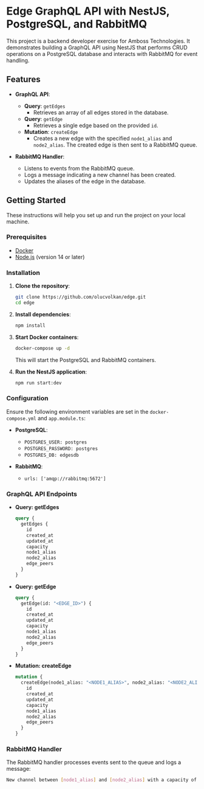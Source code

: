 # Edge GraphQL API with NestJS, PostgreSQL, and RabbitMQ

This project is a backend developer exercise for Amboss Technologies. It demonstrates building a GraphQL API using NestJS that performs CRUD operations on a PostgreSQL database and interacts with RabbitMQ for event handling.

## Features

- **GraphQL API**:
    - **Query**: `getEdges`
        - Retrieves an array of all edges stored in the database.
    - **Query**: `getEdge`
        - Retrieves a single edge based on the provided `id`.
    - **Mutation**: `createEdge`
        - Creates a new edge with the specified `node1_alias` and `node2_alias`. The created edge is then sent to a RabbitMQ queue.

- **RabbitMQ Handler**:
    - Listens to events from the RabbitMQ queue.
    - Logs a message indicating a new channel has been created.
    - Updates the aliases of the edge in the database.

## Getting Started

These instructions will help you set up and run the project on your local machine.

### Prerequisites

- [Docker](https://www.docker.com/get-started)
- [Node.js](https://nodejs.org/) (version 14 or later)

### Installation

1. **Clone the repository**:

    ```sh
    git clone https://github.com/olucvolkan/edge.git
    cd edge
    ```

2. **Install dependencies**:

    ```sh
    npm install
    ```

3. **Start Docker containers**:

    ```sh
    docker-compose up -d
    ```

   This will start the PostgreSQL and RabbitMQ containers.

4. **Run the NestJS application**:

    ```sh
    npm run start:dev
    ```

### Configuration

Ensure the following environment variables are set in the `docker-compose.yml` and `app.module.ts`:

- **PostgreSQL**:
    - `POSTGRES_USER: postgres`
    - `POSTGRES_PASSWORD: postgres`
    - `POSTGRES_DB: edgesdb`

- **RabbitMQ**:
    - `urls: ['amqp://rabbitmq:5672']`

### GraphQL API Endpoints

- **Query: getEdges**

    ```graphql
    query {
      getEdges {
        id
        created_at
        updated_at
        capacity
        node1_alias
        node2_alias
        edge_peers
      }
    }
    ```

- **Query: getEdge**

    ```graphql
    query {
      getEdge(id: "<EDGE_ID>") {
        id
        created_at
        updated_at
        capacity
        node1_alias
        node2_alias
        edge_peers
      }
    }
    ```

- **Mutation: createEdge**

    ```graphql
    mutation {
      createEdge(node1_alias: "<NODE1_ALIAS>", node2_alias: "<NODE2_ALIAS>") {
        id
        created_at
        updated_at
        capacity
        node1_alias
        node2_alias
        edge_peers
      }
    }
    ```

### RabbitMQ Handler

The RabbitMQ handler processes events sent to the queue and logs a message:

```sh
New channel between [node1_alias] and [node2_alias] with a capacity of [capacity] has been created.